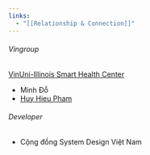 ```yaml
---
links:
  - "[[Relationship & Connection]]"
---
```

###### Vingroup

[VinUni-Illinois Smart Health Center](https://smarthealth.vinuni.edu.vn)

- Minh Đỗ
- [Huy Hieu Pham](https://huyhieupham.github.io)

###### Developer

- Cộng đồng System Design Việt Nam